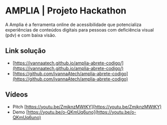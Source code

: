 # AMPLIA | Projeto Hackathon
A Amplia é a ferramenta online de acessibilidade que potencializa experiências de conteúdos digitais para pessoas com deficiência visual (pdv) e com baixa visão.


## Link solução
- [https://ivannaatech.github.io/amplia-abrete-codigo/](https://ivannaatech.github.io/amplia-abrete-codigo/)
- [https://github.com/ivannaAtech/amplia-abrete-codigo](https://github.com/ivannaAtech/amplia-abrete-codigo)

## Vídeos 
- Pitch [https://youtu.be/ZmjknzMWtKY](https://youtu.be/ZmjknzMWtKY)
- Demo [https://youtu.be/o-QKmUq6uno](https://youtu.be/o-QKmUq6uno)
